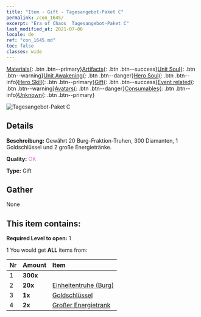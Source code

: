 ```yaml
---
title: "Item - Gift - Tagesangebot-Paket C"
permalink: /con_1645/
excerpt: "Era of Chaos  Tagesangebot-Paket C"
last_modified_at: 2021-07-06
locale: de
ref: "con_1645.md"
toc: false
classes: wide
---
```

 [Materials](/ItemsDE/){: .btn .btn--primary}[Artifacts](/ItemsDE/Artifacts/){: .btn .btn--success}[Unit Soul](/ItemsDE/UnitSoul/){: .btn .btn--warning}[Unit Awakening](/ItemsDE/UnitAwakening/){: .btn .btn--danger}[Hero Soul](/ItemsDE/HeroSoul/){: .btn .btn--info}[Hero Skill](/ItemsDE/HeroSkill/){: .btn .btn--primary}[Gift](/ItemsDE/Gift/){: .btn .btn--success}[Event related](/ItemsDE/Events/){: .btn .btn--warning}[Avatars](/ItemsDE/Avatars/){: .btn .btn--danger}[Consumables](/ItemsDE/Consumables/){: .btn .btn--info}[Unknown](/ItemsDE/Unknown/){: .btn .btn--primary}

 ![Tagesangebot-Paket C](/images/t/i_907221.png)

## Details
 **Beschreibung:** Gewährt 20 Burg-Fraktion-Truhen, 300 Diamanten, 1 Goldschlüssel und 2 große Energietränke.

 **Quality:** <span style="color: #DA70D6">OK</span>

 **Type:** Gift

## Gather

  None

## This item contains:

 **Required Level to open:** 1

 1 You would get **ALL** items  from:

  | Nr | Amount |     Item    |
  |:---|:-------|:------------|
  | 1 |  **300x** | <i class="fas fa-gem"/> |  | 
  | 2 |  **20x** | [Einheitentruhe (Burg)](/ItemsDE/con_1272/) |  | 
  | 3 |  **1x** | [Goldschlüssel](/ItemsDE/con_783/) |  | 
  | 4 |  **2x** | [Großer Energietrank](/ItemsDE/con_706/) |  | 
